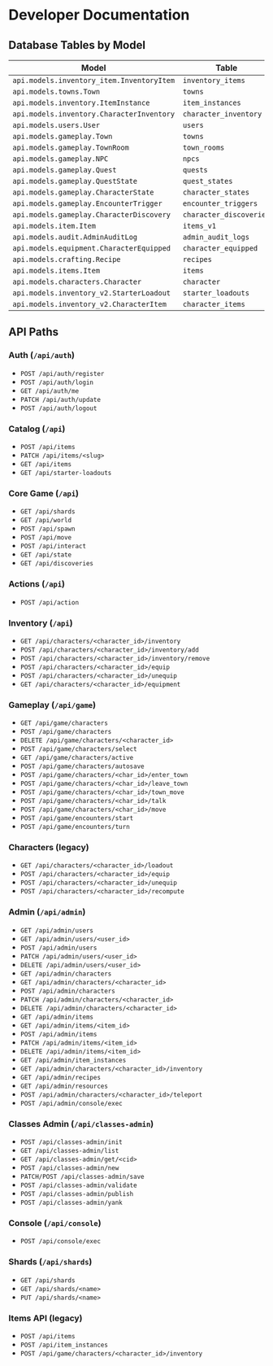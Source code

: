 # Developer Documentation

## Database Tables by Model

| Model | Table |
| ----- | ----- |
| `api.models.inventory_item.InventoryItem` | `inventory_items` |
| `api.models.towns.Town` | `towns` |
| `api.models.inventory.ItemInstance` | `item_instances` |
| `api.models.inventory.CharacterInventory` | `character_inventory` |
| `api.models.users.User` | `users` |
| `api.models.gameplay.Town` | `towns` |
| `api.models.gameplay.TownRoom` | `town_rooms` |
| `api.models.gameplay.NPC` | `npcs` |
| `api.models.gameplay.Quest` | `quests` |
| `api.models.gameplay.QuestState` | `quest_states` |
| `api.models.gameplay.CharacterState` | `character_states` |
| `api.models.gameplay.EncounterTrigger` | `encounter_triggers` |
| `api.models.gameplay.CharacterDiscovery` | `character_discoveries` |
| `api.models.item.Item` | `items_v1` |
| `api.models.audit.AdminAuditLog` | `admin_audit_logs` |
| `api.models.equipment.CharacterEquipped` | `character_equipped` |
| `api.models.crafting.Recipe` | `recipes` |
| `api.models.items.Item` | `items` |
| `api.models.characters.Character` | `character` |
| `api.models.inventory_v2.StarterLoadout` | `starter_loadouts` |
| `api.models.inventory_v2.CharacterItem` | `character_items` |

## API Paths

### Auth (`/api/auth`)
- `POST /api/auth/register`
- `POST /api/auth/login`
- `GET /api/auth/me`
- `PATCH /api/auth/update`
- `POST /api/auth/logout`

### Catalog (`/api`)
- `POST /api/items`
- `PATCH /api/items/<slug>`
- `GET /api/items`
- `GET /api/starter-loadouts`

### Core Game (`/api`)
- `GET /api/shards`
- `GET /api/world`
- `POST /api/spawn`
- `POST /api/move`
- `POST /api/interact`
- `GET /api/state`
- `GET /api/discoveries`

### Actions (`/api`)
- `POST /api/action`

### Inventory (`/api`)
- `GET /api/characters/<character_id>/inventory`
- `POST /api/characters/<character_id>/inventory/add`
- `POST /api/characters/<character_id>/inventory/remove`
- `POST /api/characters/<character_id>/equip`
- `POST /api/characters/<character_id>/unequip`
- `GET /api/characters/<character_id>/equipment`

### Gameplay (`/api/game`)
- `GET /api/game/characters`
- `POST /api/game/characters`
- `DELETE /api/game/characters/<character_id>`
- `POST /api/game/characters/select`
- `GET /api/game/characters/active`
- `POST /api/game/characters/autosave`
- `POST /api/game/characters/<char_id>/enter_town`
- `POST /api/game/characters/<char_id>/leave_town`
- `POST /api/game/characters/<char_id>/town_move`
- `POST /api/game/characters/<char_id>/talk`
- `POST /api/game/characters/<char_id>/move`
- `POST /api/game/encounters/start`
- `POST /api/game/encounters/turn`

### Characters (legacy)
- `GET /api/characters/<character_id>/loadout`
- `POST /api/characters/<character_id>/equip`
- `POST /api/characters/<character_id>/unequip`
- `POST /api/characters/<character_id>/recompute`

### Admin (`/api/admin`)
- `GET /api/admin/users`
- `GET /api/admin/users/<user_id>`
- `POST /api/admin/users`
- `PATCH /api/admin/users/<user_id>`
- `DELETE /api/admin/users/<user_id>`
- `GET /api/admin/characters`
- `GET /api/admin/characters/<character_id>`
- `POST /api/admin/characters`
- `PATCH /api/admin/characters/<character_id>`
- `DELETE /api/admin/characters/<character_id>`
- `GET /api/admin/items`
- `GET /api/admin/items/<item_id>`
- `POST /api/admin/items`
- `PATCH /api/admin/items/<item_id>`
- `DELETE /api/admin/items/<item_id>`
- `GET /api/admin/item_instances`
- `GET /api/admin/characters/<character_id>/inventory`
- `GET /api/admin/recipes`
- `GET /api/admin/resources`
- `POST /api/admin/characters/<character_id>/teleport`
- `POST /api/admin/console/exec`

### Classes Admin (`/api/classes-admin`)
- `POST /api/classes-admin/init`
- `GET /api/classes-admin/list`
- `GET /api/classes-admin/get/<cid>`
- `POST /api/classes-admin/new`
- `PATCH/POST /api/classes-admin/save`
- `POST /api/classes-admin/validate`
- `POST /api/classes-admin/publish`
- `POST /api/classes-admin/yank`

### Console (`/api/console`)
- `POST /api/console/exec`

### Shards (`/api/shards`)
- `GET /api/shards`
- `GET /api/shards/<name>`
- `PUT /api/shards/<name>`

### Items API (legacy)
- `POST /api/items`
- `POST /api/item_instances`
- `POST /api/game/characters/<character_id>/inventory`
